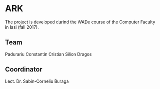 # ARK

The project is developed durind the WADe course of the Computer Faculty in Iasi (fall 2017).

## Team
Padurariu Constantin Cristian
Silion Dragos

## Coordinator
Lect. Dr. Sabin-Corneliu Buraga

